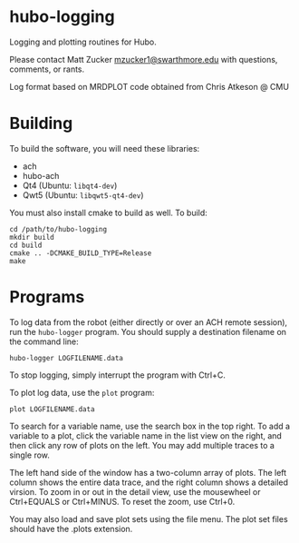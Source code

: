 hubo-logging
============

Logging and plotting routines for Hubo.

Please contact Matt Zucker <mzucker1@swarthmore.edu> with questions,
comments, or rants.

Log format based on MRDPLOT code obtained from Chris Atkeson @ CMU

Building 
========

To build the software, you will need these libraries:

  - ach
  - hubo-ach
  - Qt4 (Ubuntu: `libqt4-dev`)
  - Qwt5 (Ubuntu: `libqwt5-qt4-dev`)

You must also install cmake to build as well. To build:

    cd /path/to/hubo-logging
    mkdir build
    cd build
    cmake .. -DCMAKE_BUILD_TYPE=Release
    make

Programs
========

To log data from the robot (either directly or over an ACH remote
session), run the `hubo-logger` program. You should supply a
destination filename on the command line:

    hubo-logger LOGFILENAME.data

To stop logging, simply interrupt the program with Ctrl+C.

To plot log data, use the `plot` program:

    plot LOGFILENAME.data

To search for a variable name, use the search box in the top right.
To add a variable to a plot, click the variable name in the list view
on the right, and then click any row of plots on the left. You may add
multiple traces to a single row.

The left hand side of the window has a two-column array of plots. The
left column shows the entire data trace, and the right column shows a
detailed virsion. To zoom in or out in the detail view, use the
mousewheel or Ctrl+EQUALS or Ctrl+MINUS. To reset the zoom, use
Ctrl+0.

You may also load and save plot sets using the file menu. The plot set
files should have the .plots extension.
